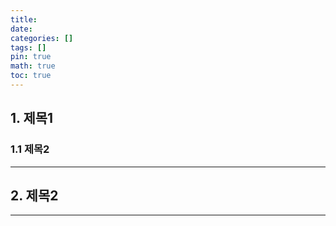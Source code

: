 ```yaml
---
title: 
date: 
categories: []
tags: []
pin: true
math: true
toc: true
---
```


## __1. 제목1__

### __1.1 제목2__

***

## __2. 제목2__

***